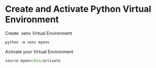 # Create and Activate Python Virtual Environment

Create .venv Virtual Environment

```python
python -m venv myenv
```

Activate your Virtual Environment

```python
source myenv/bin/activate
```
